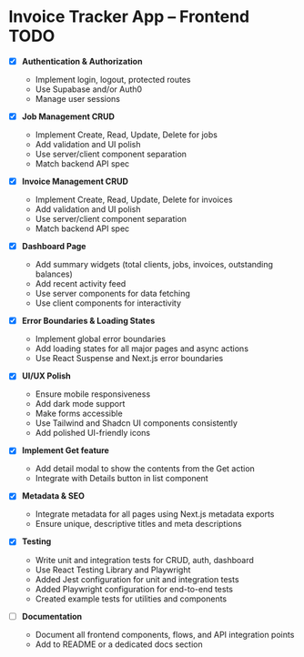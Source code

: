 # Invoice Tracker App – Frontend TODO

- [x] **Authentication & Authorization**

  - Implement login, logout, protected routes
  - Use Supabase and/or Auth0
  - Manage user sessions

- [x] **Job Management CRUD**

  - Implement Create, Read, Update, Delete for jobs
  - Add validation and UI polish
  - Use server/client component separation
  - Match backend API spec

- [x] **Invoice Management CRUD**

  - Implement Create, Read, Update, Delete for invoices
  - Add validation and UI polish
  - Use server/client component separation
  - Match backend API spec

- [x] **Dashboard Page**

  - Add summary widgets (total clients, jobs, invoices, outstanding balances)
  - Add recent activity feed
  - Use server components for data fetching
  - Use client components for interactivity

- [x] **Error Boundaries & Loading States**

  - Implement global error boundaries
  - Add loading states for all major pages and async actions
  - Use React Suspense and Next.js error boundaries

- [x] **UI/UX Polish**

  - Ensure mobile responsiveness
  - Add dark mode support
  - Make forms accessible
  - Use Tailwind and Shadcn UI components consistently
  - Add polished UI-friendly icons

- [x] **Implement Get feature**

  - Add detail modal to show the contents from the Get action
  - Integrate with Details button in list component

- [x] **Metadata & SEO**

  - Integrate metadata for all pages using Next.js metadata exports
  - Ensure unique, descriptive titles and meta descriptions

- [x] **Testing**

  - Write unit and integration tests for CRUD, auth, dashboard
  - Use React Testing Library and Playwright
  - Added Jest configuration for unit and integration tests
  - Added Playwright configuration for end-to-end tests
  - Created example tests for utilities and components

- [ ] **Documentation**
  - Document all frontend components, flows, and API integration points
  - Add to README or a dedicated docs section
